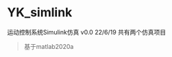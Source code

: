 <!--
 * @Author: Sfj2001 1405977307@qq.com
 * @Date: 2023-09-19 12:56:03
 * @LastEditors: Sfj2001 1405977307@qq.com
 * @LastEditTime: 2023-09-19 12:57:45
 * @FilePath: \YK_simlink\README.md
 * @Description: 这是默认设置,请设置`customMade`, 打开koroFileHeader查看配置 进行设置: https://github.com/OBKoro1/koro1FileHeader/wiki/%E9%85%8D%E7%BD%AE
-->
# YK_simlink
运动控制系统Simulink仿真
v0.0
22/6/19
共有两个仿真项目
>基于matlab2020a
